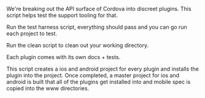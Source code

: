 We're breaking out the API surface of Cordova into discreet plugins. This script helps test the support tooling for that.

Run the test harness script, everything should pass and you can go run each project to test.

Run the clean script to clean out your working directory. 

Each plugin comes with its own docs + tests.

This script creates a ios and android project for every plugin and installs the plugin into the project. Once completed, a master project for ios and android is built that all of the plugins get installed into and mobile spec is copied into the www directories.
